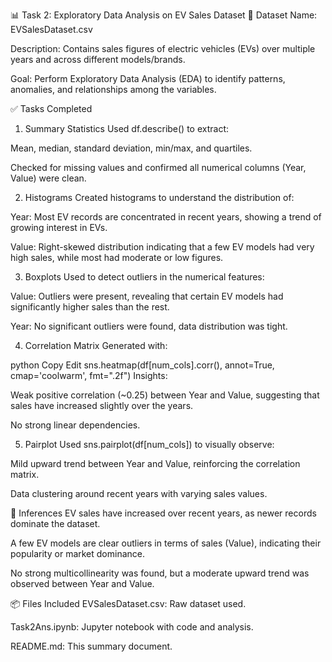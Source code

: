 📊 Task 2: Exploratory Data Analysis on EV Sales Dataset
📁 Dataset
Name: EVSalesDataset.csv

Description: Contains sales figures of electric vehicles (EVs) over multiple years and across different models/brands.

Goal: Perform Exploratory Data Analysis (EDA) to identify patterns, anomalies, and relationships among the variables.

✅ Tasks Completed
1. Summary Statistics
Used df.describe() to extract:

Mean, median, standard deviation, min/max, and quartiles.

Checked for missing values and confirmed all numerical columns (Year, Value) were clean.

2. Histograms
Created histograms to understand the distribution of:

Year: Most EV records are concentrated in recent years, showing a trend of growing interest in EVs.

Value: Right-skewed distribution indicating that a few EV models had very high sales, while most had moderate or low figures.

3. Boxplots
Used to detect outliers in the numerical features:

Value: Outliers were present, revealing that certain EV models had significantly higher sales than the rest.

Year: No significant outliers were found, data distribution was tight.

4. Correlation Matrix
Generated with:

python
Copy
Edit
sns.heatmap(df[num_cols].corr(), annot=True, cmap='coolwarm', fmt=".2f")
Insights:

Weak positive correlation (~0.25) between Year and Value, suggesting that sales have increased slightly over the years.

No strong linear dependencies.

5. Pairplot
Used sns.pairplot(df[num_cols]) to visually observe:

Mild upward trend between Year and Value, reinforcing the correlation matrix.

Data clustering around recent years with varying sales values.

📌 Inferences
EV sales have increased over recent years, as newer records dominate the dataset.

A few EV models are clear outliers in terms of sales (Value), indicating their popularity or market dominance.

No strong multicollinearity was found, but a moderate upward trend was observed between Year and Value.

📦 Files Included
EVSalesDataset.csv: Raw dataset used.

Task2Ans.ipynb: Jupyter notebook with code and analysis.

README.md: This summary document.

